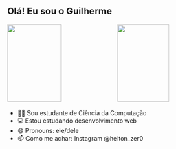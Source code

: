 ## Olá! Eu sou o Guilherme
<div>
    <img width="50%" height="180em" src="https://github-readme-stats.vercel.app/api?username=guilhermehelton&show_icons=true&theme=jolly&include_all_commits=true&count_private=true"/>
  <img width="49%" height="180em" src="https://github-readme-stats.vercel.app/api/top-langs/?username=guilhermehelton&layout=compact&theme=jolly"/>
</div>

- 👨‍🎓 Sou estudante de Ciência da Computação
- 💻 Estou estudando desenvolvimento web
- 😄 Pronouns: ele/dele
- 📫 Como me achar: Instagram @helton_zer0

